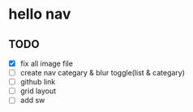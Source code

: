 # hello nav

## TODO

- [x] fix all image file
- [ ] create nav categary & blur toggle(list & categary)
- [ ] github link
- [ ] grid layout
- [ ] add sw